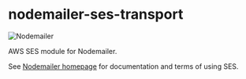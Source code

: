 # nodemailer-ses-transport

![Nodemailer](https://raw.githubusercontent.com/nodemailer/nodemailer/master/assets/nm_logo_200x136.png)

AWS SES module for Nodemailer.

See [Nodemailer homepage](https://nodemailer.com/transports/ses/) for documentation and terms of using SES.
